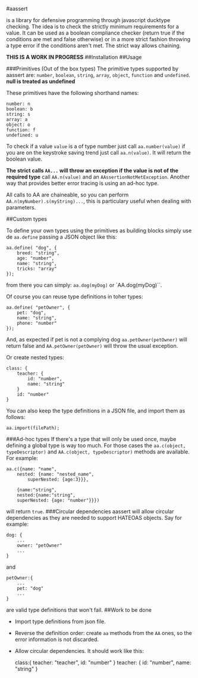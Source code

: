 #aassert

is a library for defensive programming through javascript ducktype checking. The idea is to check the  strictly minimum requirements for a value. It can be used as a boolean compliance checker (return true if the conditions are met and false otherwise) or in a more strict fashion throwing a type error if the conditions aren't met. The strict way allows chaining.

__THIS IS A WORK IN PROGRESS__
##Installation
##Usage

###Primitives (Out of the box types)
The primitive types supported by aassert are: `number`, `boolean`, `string`, `array`, `object`, `function` and `undefined`. **null is treated as undefined**

These primitives have the following shorthand names:

	number: n
	boolean: b
	string: s
	array: a
	object: o
	function: f
	undefined: u

To check if a value `value` is a of type number just call `aa.number(value)` if you are on the keystroke saving trend just call `aa.n(value)`. It will return the boolean value.

__The strict calls `AA...` will throw an exception if the value is not of the required type__ call `AA.n(value)` and an `AAssertionNotMetException`. Another way that provides better error tracing is using an ad-hoc type.

All calls to AA are chaineable, so you can perform `AA.n(myNumber).s(myString)...`, this is particulary useful when dealing with parameters.

##Custom types

To define your own types using the primitives as building blocks simply use de `aa.define` passing a JSON object like this:

	aa.define( "dog", {
		breed: "string",
		age: "number",
		name: "string",
		tricks: "array"
	});

from there you can simply:
`aa.dog(myDog)` or `AA.dog(myDog)``.

Of course you can reuse type definitions in toher types:

	aa.define( "petOwner", {
		pet: "dog",
		name: "string",
		phone: "number"
	});

And, as expected if pet is not a complying dog `aa.petOwner(petOwner)` will return false and `AA.petOwner(petOwner)` will throw the usual exception.

Or create nested types:

	class: {
		teacher: {
			id: "number",
			name: "string"
		}
		id: "number"
	}

You can also keep the type definitions in a JSON file, and import them as follows:

	aa.import(filePath);

###Ad-hoc types
If there's a type that will only be used once, maybe defining a global type is way too much. For those cases the `aa.c(object, typeDescriptor)` and `AA.c(object, typeDescriptor)` methods are available. For example:

 	aa.c({name: "name",
		nested: {name: "nested_name",
			superNested: {age:3}}},

		{name:"string",
		nested:{name:"string",
		superNested: {age: "number"}}})

will return `true`.
###Circular dependencies
aassert will allow circular dependencies as they are needed to support HATEOAS objects. Say for example:

	dog: {
		...
		owner: "petOwner"
		...
	}
and

	petOwner:{
		...
		pet: "dog"
		...
	}

are valid type definitions that won't fail.
##Work to be done
- Import type definitions from json file.
- Reverse the definition order: create `aa` methods from the `AA` ones, so the error information is not discarded.
- Allow circular dependencies. It should work like this:


	class:{
		teacher: "teacher",
		id: "number"
	}
	teacher: {
		id: "number",
		name: "string"
	}
